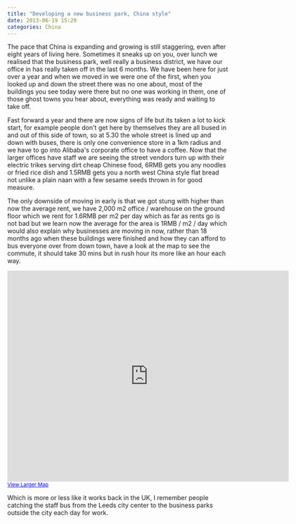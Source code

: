 ```yaml
---
title: "Developing a new business park, China style"
date: 2013-06-19 15:29
categories: China
---
```

The pace that China is expanding and growing is still staggering, even after eight years of living here. Sometimes it sneaks up on you, over lunch we realised that the business park, well really a business district, we have our office in has really taken off in the last 6 months. We have been here for just over a year and when we moved in we were one of the first, when you looked up and down the street there was no one about, most of the buildings you see today were there but no one was working in them, one of those ghost towns you hear about, everything was ready and waiting to take off.

Fast forward a year and there are now signs of life but its taken a lot to kick start, for example people don't get here by themselves they are all bused in and out of this side of town, so at 5.30 the whole street is lined up and down with buses, there is only one convenience store in a 1km radius and we have to go into Alibaba's corporate office to have a coffee. Now that the larger offices have staff we are seeing the street vendors turn up with their electric trikes serving dirt cheap Chinese food, 6RMB gets you any noodles or fried rice dish and 1.5RMB gets you a north west China style flat bread not unlike a plain naan with a few sesame seeds thrown in for good measure.

The only downside of moving in early is that we got stung with higher than now the average rent, we have 2,000 m2 office / warehouse on the ground floor which we rent for 1.6RMB per m2 per day which as far as rents go is not bad but we learn now the average for the area is 1RMB / m2 / day which would also explain why businesses are moving in now, rather than 18 months ago when these buildings were finished and how they can afford to bus everyone over from down town, have a look at the map to see the commute, it should take 30 mins but in rush hour its more like an hour each way.

<iframe width="640" height="480" frameborder="0" scrolling="no" marginheight="0" marginwidth="0" src="http://maps.google.com.hk/maps?f=d&amp;source=s_d&amp;saddr=Hangzhou,+Zhejiang,+China&amp;daddr=Chunbo+Road,+Hangzhou,+Zhejiang,+China&amp;hl=en&amp;geocode=FSnyzQEdvWspBymZqppDKbZLNDE66E2Cg9G_pw%3BFaKszAEdsPopByl5kRCh74JMNDFMvbEPQGS5-Q&amp;aq=0&amp;oq=ChunBo,+Hangzhou,+Zhejiang,+China&amp;sll=30.234925,120.18326&amp;sspn=0.148607,0.264187&amp;vpsrc=0&amp;brcurrent=3,0x0:0x0,0&amp;mra=ls&amp;ie=UTF8&amp;ll=30.234896,120.18322&amp;spn=0.093539,0.037315&amp;t=m&amp;output=embed"></iframe><br /><small><a href="http://maps.google.com.hk/maps?f=d&amp;source=embed&amp;saddr=Hangzhou,+Zhejiang,+China&amp;daddr=Chunbo+Road,+Hangzhou,+Zhejiang,+China&amp;hl=en&amp;geocode=FSnyzQEdvWspBymZqppDKbZLNDE66E2Cg9G_pw%3BFaKszAEdsPopByl5kRCh74JMNDFMvbEPQGS5-Q&amp;aq=0&amp;oq=ChunBo,+Hangzhou,+Zhejiang,+China&amp;sll=30.234925,120.18326&amp;sspn=0.148607,0.264187&amp;vpsrc=0&amp;brcurrent=3,0x0:0x0,0&amp;mra=ls&amp;ie=UTF8&amp;ll=30.234896,120.18322&amp;spn=0.093539,0.037315&amp;t=m" style="color:#0000FF;text-align:left">View Larger Map</a></small>

Which is more or less like it works back in the UK, I remember people catching the staff bus from the Leeds city center to the business parks outside the city each day for work.
